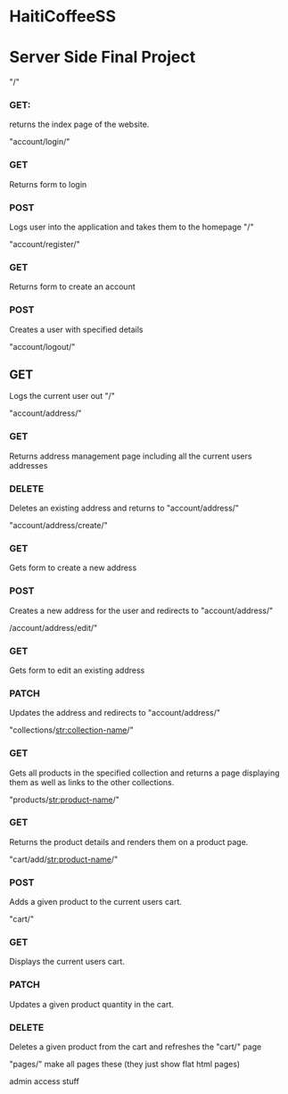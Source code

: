 # HaitiCoffeeSS

# Server Side Final Project

"/"
### GET:
  returns the index page of the website.
  
  
"account/login/"
### GET
  Returns form to login
  
### POST
  Logs user into the application and takes them to the homepage "/"
  
"account/register/"
### GET
  Returns form to create an account
  
### POST
  Creates a user with specified details
  
"account/logout/"
## GET
  Logs the current user out "/"
  
"account/address/"
### GET
  Returns address management page including all the current users addresses
  
### DELETE
  Deletes an existing address and returns to "account/address/"
  
"account/address/create/"
### GET
  Gets form to create a new address
  
### POST
  Creates a new address for the user and redirects to "account/address/"
  
/account/address/edit/"
### GET
  Gets form to edit an existing address
  
### PATCH
  Updates the address and redirects to "account/address/"
  
"collections/<str:collection-name>/"
### GET
  Gets all products in the specified collection and returns a page displaying them as well as links to the other collections.
  
"products/<str:product-name>/"
### GET
  Returns the product details and renders them on a product page.
  
"cart/add/<str:product-name>/"
### POST
  Adds a given product to the current users cart.

"cart/"
### GET
  Displays the current users cart.
  
### PATCH
  Updates a given product quantity in the cart.
 
### DELETE
  Deletes a given product from the cart and refreshes the "cart/" page
  
"pages/" make all pages these (they just show flat html pages)
  
admin access stuff

  
